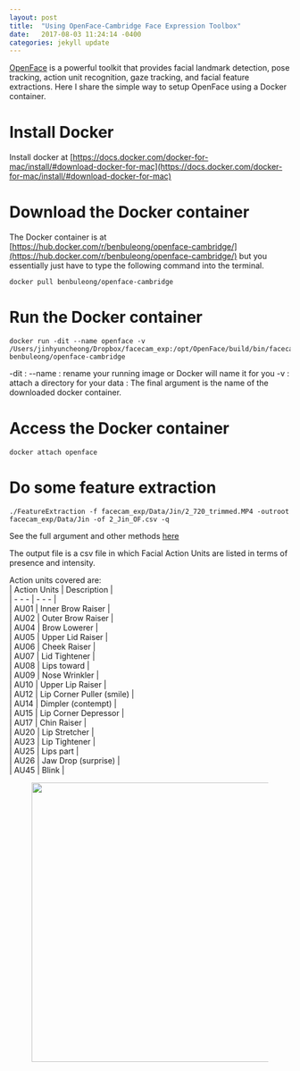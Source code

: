 ```yaml
---
layout: post
title:  "Using OpenFace-Cambridge Face Expression Toolbox"
date:   2017-08-03 11:24:14 -0400
categories: jekyll update
---
```

[OpenFace](https://github.com/TadasBaltrusaitis/OpenFace) is a powerful toolkit that provides facial landmark detection, pose tracking, action unit recognition, gaze tracking, and facial feature extractions. Here I share the simple way to setup OpenFace using a Docker container. 

# Install Docker 
Install docker at [https://docs.docker.com/docker-for-mac/install/#download-docker-for-mac](https://docs.docker.com/docker-for-mac/install/#download-docker-for-mac)

# Download the Docker container 
The Docker container is at [https://hub.docker.com/r/benbuleong/openface-cambridge/](https://hub.docker.com/r/benbuleong/openface-cambridge/) but you essentially just have to type the following command into the terminal.
```
docker pull benbuleong/openface-cambridge
```


# Run the Docker container
```
docker run -dit --name openface -v /Users/jinhyuncheong/Dropbox/facecam_exp:/opt/OpenFace/build/bin/facecam_exp benbuleong/openface-cambridge

```
-dit : 
--name : rename your running image or Docker will name it for you
-v : attach a directory for your data <Your Path>:<Docker Path>
The final argument is the name of the downloaded docker container. 


# Access the Docker container
```
docker attach openface
```

# Do some feature extraction 
```
./FeatureExtraction -f facecam_exp/Data/Jin/2_720_trimmed.MP4 -outroot facecam_exp/Data/Jin -of 2_Jin_OF.csv -q
```
See the full argument and other methods [here](https://github.com/TadasBaltrusaitis/OpenFace/wiki/Command-line-arguments)

The output file is a csv file in which Facial Action Units are listed in terms of presence and intensity. 

Action units covered are:   
| Action Units | Description |  
| - - - | - - - |  
| AU01 | Inner Brow Raiser |  
| AU02 | Outer Brow Raiser |  
| AU04 | Brow Lowerer |   
| AU05 | Upper Lid Raiser |  
| AU06 | Cheek Raiser |  
| AU07 | Lid Tightener |  
| AU08 | Lips toward |  
| AU09 | Nose Wrinkler |  
| AU10 | Upper Lip Raiser |  
| AU12 | Lip Corner Puller (smile) |  
| AU14 | Dimpler (contempt) |  
| AU15 | Lip Corner Depressor |  
| AU17 | Chin Raiser |  
| AU20 | Lip Stretcher |  
| AU23 | Lip Tightener |  
| AU25 | Lips part |  
| AU26 | Jaw Drop (surprise) |  
| AU45 | Blink |  

<figure>
  <img src="http://what-when-how.com/wp-content/uploads/2012/06/tmp7527313.png
" width="500">
</figure>



